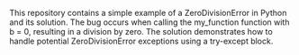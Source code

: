 This repository contains a simple example of a ZeroDivisionError in Python and its solution. The bug occurs when calling the my_function function with b = 0, resulting in a division by zero. The solution demonstrates how to handle potential ZeroDivisionError exceptions using a try-except block.